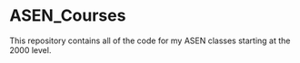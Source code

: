 # ASEN_Courses
This repository contains all of the code for my ASEN classes starting at the 2000 level.
